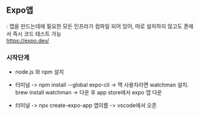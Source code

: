 ## Expo앱

: 앱을 만드는데에 필요한 모든 인프라가 컴파일 되어 있어, 따로 설치하지 않고도 폰에서 즉시 코드 테스트 가능 
<br>https://expo.dev/

### 시작단계

- node.js 와 npm 설치

- 터미널 -> npm install --global expo-cli -> 맥 사용자라면 watchman 설치. brew install watchman -> 다운 후 app store에서 expo 앱 다운

- 터미널 -> npx create-expo-app 앱이름 -> vscode에서 오픈
